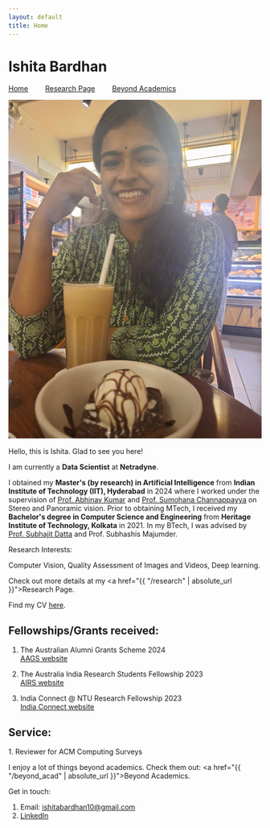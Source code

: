 ```yaml
---
layout: default
title: Home
---
```


<h1>Ishita Bardhan</h1>
<!-- <a href="{{ "/index" | absolute_url }}">Home</a>  <a href="{{ "/research" | absolute_url }}">Research Page</a>  <a href="{{ "/beyond_acad" | absolute_url }}">Beyond Academics</a> -->

<a href="{{ '/index' | absolute_url }}" style="margin-right: 30px;">Home</a>
<a href="{{ '/research' | absolute_url }}" style="margin-right: 30px;">Research Page</a>
<a href="{{ '/beyond_acad' | absolute_url }}">Beyond Academics</a>
<br>

<img src="/images/20240329_191859.jpg" alt="About Image">
  
Hello, this is Ishita. Glad to see you here!

I am currently a <b>Data Scientist</b> at <b>Netradyne</b>.

I obtained my <b>Master's (by research) in Artificial Intelligence</b> from <b>Indian Institute of Technology (IIT), Hyderabad</b> in 2024 where I worked under the supervision of [Prof. Abhinav Kumar](https://people.iith.ac.in/abhinavkumar/) and [Prof. Sumohana Channappayya](https://people.iith.ac.in/sumohana/) on Stereo and Panoramic vision. Prior to obtaining MTech, I received my <b>Bachelor's degree in Computer Science and Engineering</b> from <b>Heritage Institute of Technology, Kolkata</b> in 2021. In my BTech, I was advised by [Prof. Subhajit Datta](http://dattas.net/) and Prof. Subhashis Majumder.

Research Interests:

Computer Vision, Quality Assessment of Images and Videos, Deep learning.

Check out more details at my <a href="{{ "/research" | absolute_url }}">Research Page</a>.

Find my CV [here](https://drive.google.com/file/d/10nkRxuunYDxMphhOozA0zknmFY3neNof/view?usp=sharing).


<h2>Fellowships/Grants received:</h2>

1. The Australian Alumni Grants Scheme 2024<br>
[AAGS website](https://chennai.consulate.gov.au/cnai/AAGS.html)

2. The Australia India Research Students Fellowship 2023<br>
[AIRS website](https://arch-india.org/australia-india-research-students-fellowship-program)

3. India Connect @ NTU Research Fellowship 2023<br>
[India Connect website](https://www.ntu.edu.sg/about-us/global/global-connect-fellowship)

<h2> Service: </h2>
1. Reviewer for ACM Computing Surveys

I enjoy a lot of things beyond academics. Check them out: <a href="{{ "/beyond_acad" | absolute_url }}">Beyond Academics</a>.

Get in touch:

1. Email: ishitabardhan10@gmail.com
2. [LinkedIn](https://www.linkedin.com/in/ishita-bardhan-a90369169/)
